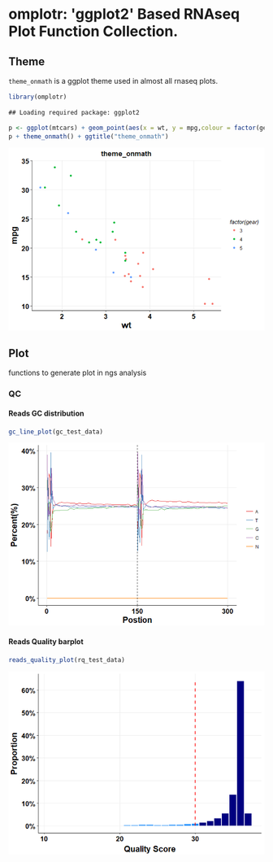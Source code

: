 omplotr: 'ggplot2' Based RNAseq Plot Function Collection.
=========================================================

Theme
-----

`theme_onmath` is a ggplot theme used in almost all rnaseq plots.

``` r
library(omplotr)
```

    ## Loading required package: ggplot2

``` r
p <- ggplot(mtcars) + geom_point(aes(x = wt, y = mpg,colour = factor(gear)))
p + theme_onmath() + ggtitle("theme_onmath")
```

![](show/theme_onmath.png)

Plot
----

functions to generate plot in ngs analysis

### QC

#### Reads GC distribution

``` r
gc_line_plot(gc_test_data)
```

![](show/gc_line_plot.png)

#### Reads Quality barplot

``` r
reads_quality_plot(rq_test_data)
```

![](show/reads_quality_plot.png)
